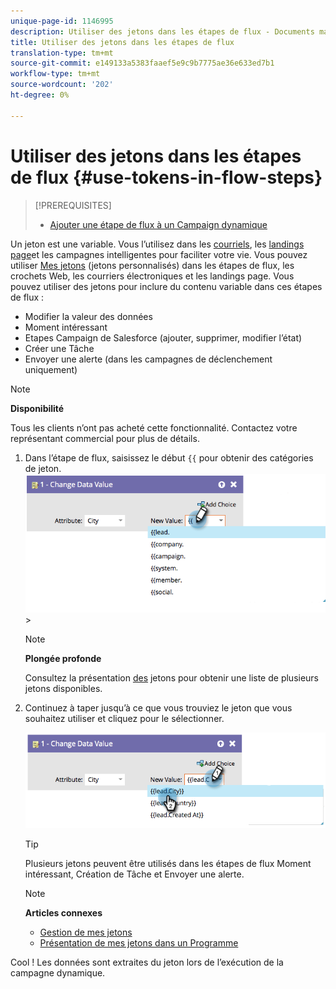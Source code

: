 ```yaml
---
unique-page-id: 1146995
description: Utiliser des jetons dans les étapes de flux - Documents marketing - Documentation du produit
title: Utiliser des jetons dans les étapes de flux
translation-type: tm+mt
source-git-commit: e149133a5383faaef5e9c9b7775ae36e633ed7b1
workflow-type: tm+mt
source-wordcount: '202'
ht-degree: 0%

---
```



# Utiliser des jetons dans les étapes de flux {#use-tokens-in-flow-steps}

>[!PREREQUISITES]
>
>* [Ajouter une étape de flux à un Campaign dynamique](add-a-flow-step-to-a-smart-campaign.md)


Un jeton est une variable. Vous l’utilisez dans les [courriels](https://docs.marketo.com/pages/viewpage.action?pageId=557076), les [landings page](https://docs.marketo.com/pages/viewpage.action?pageId=2359689)et les campagnes [](https://docs.marketo.com/display/DOCS/Smart+Lists+and+Lists) intelligentes pour faciliter votre vie. Vous pouvez utiliser [Mes jetons](../../../../product-docs/core-marketo-concepts/programs/tokens/understanding-my-tokens-in-a-program.md) (jetons personnalisés) dans les étapes de flux, les crochets Web, les courriers électroniques et les landings page.  Vous pouvez utiliser des jetons pour inclure du contenu variable dans ces étapes de flux :

* Modifier la valeur des données
* Moment intéressant
* Etapes Campaign de Salesforce (ajouter, supprimer, modifier l’état)
* Créer une Tâche
* Envoyer une alerte (dans les campagnes de déclenchement uniquement)

>[!NOTE]
>
>**Disponibilité**
>
>Tous les clients n’ont pas acheté cette fonctionnalité. Contactez votre représentant commercial pour plus de détails.

1. Dans l’étape de flux, saisissez le début `{{` pour obtenir des catégories de jeton. ![](assets/image2014-9-22-14-3a3-3a17.png)>

   >[!NOTE]
   >
   >**Plongée profonde**
   >
   >Consultez la présentation [des](../../../../product-docs/demand-generation/landing-pages/personalizing-landing-pages/tokens-overview.md) jetons pour obtenir une liste de plusieurs jetons disponibles.

1. Continuez à taper jusqu’à ce que vous trouviez le jeton que vous souhaitez utiliser et cliquez pour le sélectionner.

   ![](assets/image2014-9-22-14-3a3-3a48.png)

   >[!TIP]
   >
   >Plusieurs jetons peuvent être utilisés dans les étapes de flux Moment intéressant, Création de Tâche et Envoyer une alerte.

   >[!NOTE]
   >
   >**Articles connexes**
   >
   >* [Gestion de mes jetons](../../../../product-docs/core-marketo-concepts/programs/tokens/managing-my-tokens.md)
   >* [Présentation de mes jetons dans un Programme](../../../../product-docs/core-marketo-concepts/programs/tokens/understanding-my-tokens-in-a-program.md)


Cool ! Les données sont extraites du jeton lors de l’exécution de la campagne dynamique.
